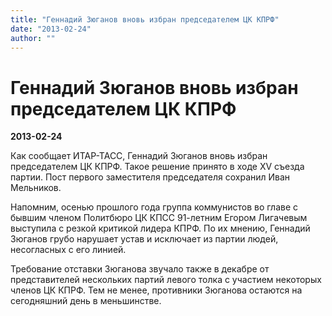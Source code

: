 ```yaml
---
title: "Геннадий Зюганов вновь избран председателем ЦК КПРФ"
date: "2013-02-24"
author: ""
---
```


# Геннадий Зюганов вновь избран председателем ЦК КПРФ

**2013-02-24** 

Как сообщает ИТАР-ТАСС, Геннадий Зюганов вновь избран председателем ЦК КПРФ. Такое решение принято в ходе ХV съезда партии. Пост первого заместителя председателя сохранил Иван Мельников.

Напомним, осенью прошлого года группа коммунистов во главе с бывшим членом Политбюро ЦК КПСС 91-летним Егором Лигачевым выступила с резкой критикой лидера КПРФ. По их мнению, Геннадий Зюганов грубо нарушает устав и исключает из партии людей, несогласных с его линией.

Требование отставки Зюганова звучало также в декабре от представителей нескольких партий левого толка с участием некоторых членов ЦК КПРФ. Тем не менее, противники Зюганова остаются на сегодняшний день в меньшинстве.
